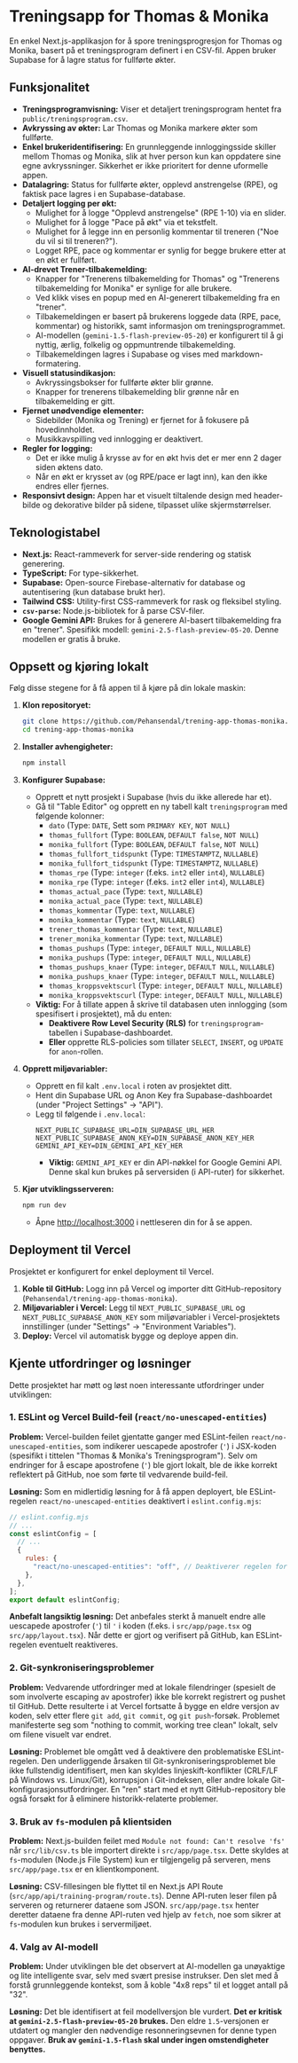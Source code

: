 # Treningsapp for Thomas & Monika

En enkel Next.js-applikasjon for å spore treningsprogresjon for Thomas og Monika, basert på et treningsprogram definert i en CSV-fil. Appen bruker Supabase for å lagre status for fullførte økter.

## Funksjonalitet

*   **Treningsprogramvisning:** Viser et detaljert treningsprogram hentet fra `public/treningsprogram.csv`.
*   **Avkryssing av økter:** Lar Thomas og Monika markere økter som fullførte.
*   **Enkel brukeridentifisering:** En grunnleggende innloggingsside skiller mellom Thomas og Monika, slik at hver person kun kan oppdatere sine egne avkryssninger. Sikkerhet er ikke prioritert for denne uformelle appen.
*   **Datalagring:** Status for fullførte økter, opplevd anstrengelse (RPE), og faktisk pace lagres i en Supabase-database.
*   **Detaljert logging per økt:**
    *   Mulighet for å logge "Opplevd anstrengelse" (RPE 1-10) via en slider.
    *   Mulighet for å logge "Pace på økt" via et tekstfelt.
    *   Mulighet for å legge inn en personlig kommentar til treneren ("Noe du vil si til treneren?").
    *   Logget RPE, pace og kommentar er synlig for begge brukere etter at en økt er fullført.
*   **AI-drevet Trener-tilbakemelding:**
    *   Knapper for "Trenerens tilbakemelding for Thomas" og "Trenerens tilbakemelding for Monika" er synlige for alle brukere.
    *   Ved klikk vises en popup med en AI-generert tilbakemelding fra en "trener".
    *   Tilbakemeldingen er basert på brukerens loggede data (RPE, pace, kommentar) og historikk, samt informasjon om treningsprogrammet.
    *   AI-modellen (`gemini-1.5-flash-preview-05-20`) er konfigurert til å gi nyttig, ærlig, folkelig og oppmuntrende tilbakemelding.
    *   Tilbakemeldingen lagres i Supabase og vises med markdown-formatering.
*   **Visuell statusindikasjon:**
    *   Avkryssingsbokser for fullførte økter blir grønne.
    *   Knapper for trenerens tilbakemelding blir grønne når en tilbakemelding er gitt.
*   **Fjernet unødvendige elementer:**
    *   Sidebilder (Monika og Trening) er fjernet for å fokusere på hovedinnholdet.
    *   Musikkavspilling ved innlogging er deaktivert.
*   **Regler for logging:**
    *   Det er ikke mulig å krysse av for en økt hvis det er mer enn 2 dager siden øktens dato.
    *   Når en økt er krysset av (og RPE/pace er lagt inn), kan den ikke endres eller fjernes.
*   **Responsivt design:** Appen har et visuelt tiltalende design med header-bilde og dekorative bilder på sidene, tilpasset ulike skjermstørrelser.

## Teknologistabel

*   **Next.js:** React-rammeverk for server-side rendering og statisk generering.
*   **TypeScript:** For type-sikkerhet.
*   **Supabase:** Open-source Firebase-alternativ for database og autentisering (kun database brukt her).
*   **Tailwind CSS:** Utility-first CSS-rammeverk for rask og fleksibel styling.
*   **`csv-parse`:** Node.js-bibliotek for å parse CSV-filer.
*   **Google Gemini API:** Brukes for å generere AI-basert tilbakemelding fra en "trener". Spesifikk modell: `gemini-2.5-flash-preview-05-20`. Denne modellen er gratis å bruke.

## Oppsett og kjøring lokalt

Følg disse stegene for å få appen til å kjøre på din lokale maskin:

1.  **Klon repositoryet:**
    ```bash
    git clone https://github.com/Pehansendal/trening-app-thomas-monika.git
    cd trening-app-thomas-monika
    ```

2.  **Installer avhengigheter:**
    ```bash
    npm install
    ```

3.  **Konfigurer Supabase:**
    *   Opprett et nytt prosjekt i Supabase (hvis du ikke allerede har et).
    *   Gå til "Table Editor" og opprett en ny tabell kalt `treningsprogram` med følgende kolonner:
        *   `dato` (Type: `DATE`, Sett som `PRIMARY KEY`, `NOT NULL`)
        *   `thomas_fullfort` (Type: `BOOLEAN`, `DEFAULT false`, `NOT NULL`)
        *   `monika_fullfort` (Type: `BOOLEAN`, `DEFAULT false`, `NOT NULL`)
        *   `thomas_fullfort_tidspunkt` (Type: `TIMESTAMPTZ`, `NULLABLE`)
        *   `monika_fullfort_tidspunkt` (Type: `TIMESTAMPTZ`, `NULLABLE`)
        *   `thomas_rpe` (Type: `integer` (f.eks. `int2` eller `int4`), `NULLABLE`)
        *   `monika_rpe` (Type: `integer` (f.eks. `int2` eller `int4`), `NULLABLE`)
        *   `thomas_actual_pace` (Type: `text`, `NULLABLE`)
        *   `monika_actual_pace` (Type: `text`, `NULLABLE`)
        *   `thomas_kommentar` (Type: `text`, `NULLABLE`)
        *   `monika_kommentar` (Type: `text`, `NULLABLE`)
        *   `trener_thomas_kommentar` (Type: `text`, `NULLABLE`)
        *   `trener_monika_kommentar` (Type: `text`, `NULLABLE`)
        *   `thomas_pushups` (Type: `integer`, `DEFAULT NULL`, `NULLABLE`)
        *   `monika_pushups` (Type: `integer`, `DEFAULT NULL`, `NULLABLE`)
        *   `thomas_pushups_knaer` (Type: `integer`, `DEFAULT NULL`, `NULLABLE`)
        *   `monika_pushups_knaer` (Type: `integer`, `DEFAULT NULL`, `NULLABLE`)
        *   `thomas_kroppsvektscurl` (Type: `integer`, `DEFAULT NULL`, `NULLABLE`)
        *   `monika_kroppsvektscurl` (Type: `integer`, `DEFAULT NULL`, `NULLABLE`)
    *   **Viktig:** For å tillate appen å skrive til databasen uten innlogging (som spesifisert i prosjektet), må du enten:
        *   **Deaktivere Row Level Security (RLS)** for `treningsprogram`-tabellen i Supabase-dashboardet.
        *   **Eller** opprette RLS-policies som tillater `SELECT`, `INSERT`, og `UPDATE` for `anon`-rollen.

4.  **Opprett miljøvariabler:**
    *   Opprett en fil kalt `.env.local` i roten av prosjektet ditt.
    *   Hent din Supabase URL og Anon Key fra Supabase-dashboardet (under "Project Settings" -> "API").
    *   Legg til følgende i `.env.local`:
        ```
        NEXT_PUBLIC_SUPABASE_URL=DIN_SUPABASE_URL_HER
        NEXT_PUBLIC_SUPABASE_ANON_KEY=DIN_SUPABASE_ANON_KEY_HER
        GEMINI_API_KEY=DIN_GEMINI_API_KEY_HER
        ```
        *   **Viktig:** `GEMINI_API_KEY` er din API-nøkkel for Google Gemini API. Denne skal kun brukes på serversiden (i API-ruter) for sikkerhet.

5.  **Kjør utviklingsserveren:**
    ```bash
    npm run dev
    ```
    *   Åpne [http://localhost:3000](http://localhost:3000) i nettleseren din for å se appen.

## Deployment til Vercel

Prosjektet er konfigurert for enkel deployment til Vercel.

1.  **Koble til GitHub:** Logg inn på Vercel og importer ditt GitHub-repository (`Pehansendal/trening-app-thomas-monika`).
2.  **Miljøvariabler i Vercel:** Legg til `NEXT_PUBLIC_SUPABASE_URL` og `NEXT_PUBLIC_SUPABASE_ANON_KEY` som miljøvariabler i Vercel-prosjektets innstillinger (under "Settings" -> "Environment Variables").
3.  **Deploy:** Vercel vil automatisk bygge og deploye appen din.

## Kjente utfordringer og løsninger

Dette prosjektet har møtt og løst noen interessante utfordringer under utviklingen:

### 1. ESLint og Vercel Build-feil (`react/no-unescaped-entities`)

**Problem:**
Vercel-builden feilet gjentatte ganger med ESLint-feilen `react/no-unescaped-entities`, som indikerer uescapede apostrofer (`'`) i JSX-koden (spesifikt i tittelen "Thomas & Monika's Treningsprogram"). Selv om endringer for å escape apostrofene (`'`) ble gjort lokalt, ble de ikke korrekt reflektert på GitHub, noe som førte til vedvarende build-feil.

**Løsning:**
Som en midlertidig løsning for å få appen deployert, ble ESLint-regelen `react/no-unescaped-entities` deaktivert i `eslint.config.mjs`:

```javascript
// eslint.config.mjs
// ...
const eslintConfig = [
  // ...
  {
    rules: {
      "react/no-unescaped-entities": "off", // Deaktiverer regelen for å unngå build-feil på Vercel
    },
  },
];
export default eslintConfig;
```
**Anbefalt langsiktig løsning:**
Det anbefales sterkt å manuelt endre alle uescapede apostrofer (`'`) til `'` i koden (f.eks. i `src/app/page.tsx` og `src/app/layout.tsx`). Når dette er gjort og verifisert på GitHub, kan ESLint-regelen eventuelt reaktiveres.

### 2. Git-synkroniseringsproblemer

**Problem:**
Vedvarende utfordringer med at lokale filendringer (spesielt de som involverte escaping av apostrofer) ikke ble korrekt registrert og pushet til GitHub. Dette resulterte i at Vercel fortsatte å bygge en eldre versjon av koden, selv etter flere `git add`, `git commit`, og `git push`-forsøk. Problemet manifesterte seg som "nothing to commit, working tree clean" lokalt, selv om filene visuelt var endret.

**Løsning:**
Problemet ble omgått ved å deaktivere den problematiske ESLint-regelen. Den underliggende årsaken til Git-synkroniseringsproblemet ble ikke fullstendig identifisert, men kan skyldes linjeskift-konflikter (CRLF/LF på Windows vs. Linux/Git), korrupsjon i Git-indeksen, eller andre lokale Git-konfigurasjonsutfordringer. En "ren" start med et nytt GitHub-repository ble også forsøkt for å eliminere historikk-relaterte problemer.

### 3. Bruk av `fs`-modulen på klientsiden

**Problem:**
Next.js-builden feilet med `Module not found: Can't resolve 'fs'` når `src/lib/csv.ts` ble importert direkte i `src/app/page.tsx`. Dette skyldes at `fs`-modulen (Node.js File System) kun er tilgjengelig på serveren, mens `src/app/page.tsx` er en klientkomponent.

**Løsning:**
CSV-fillesingen ble flyttet til en Next.js API Route (`src/app/api/training-program/route.ts`). Denne API-ruten leser filen på serveren og returnerer dataene som JSON. `src/app/page.tsx` henter deretter dataene fra denne API-ruten ved hjelp av `fetch`, noe som sikrer at `fs`-modulen kun brukes i servermiljøet.

### 4. Valg av AI-modell

**Problem:**
Under utviklingen ble det observert at AI-modellen ga unøyaktige og lite intelligente svar, selv med svært presise instrukser. Den slet med å forstå grunnleggende kontekst, som å koble "4x8 reps" til et logget antall på "32".

**Løsning:**
Det ble identifisert at feil modellversjon ble vurdert. **Det er kritisk at `gemini-2.5-flash-preview-05-20` brukes.** Den eldre `1.5`-versjonen er utdatert og mangler den nødvendige resonneringsevnen for denne typen oppgaver. **Bruk av `gemini-1.5-flash` skal under ingen omstendigheter benyttes.**
